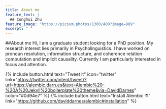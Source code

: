 ```yaml
---
title: About me
feature_text: |
  ## Conghui Zhu
feature_image: "https://picsum.photos/1300/400?image=989"
excerpt: " "
---
```


##About me
Hi, I am a graduate student looking for a PhD position. My research interest lies primarily in Psycholinguistics. I have worked on pronoun resolution, information structure, and coherence relation computation and implicit causality. Currently I am particularly interested in focus and attention.

{% include button.html text="Tweet it" icon="twitter" link="https://twitter.com/intent/tweet/?url=https://alembic.darn.es&text=Alembic%20-%20A%20Jekyll%20boilerplate%20theme&via=DavidDarnes" color="#0d94e7" %} {% include button.html text="Install Alembic ⚗️" link="https://github.com/daviddarnes/alembic#installation" %}
